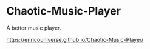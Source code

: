 # Chaotic-Music-Player
A better music player.

https://enricouniverse.github.io/Chaotic-Music-Player/